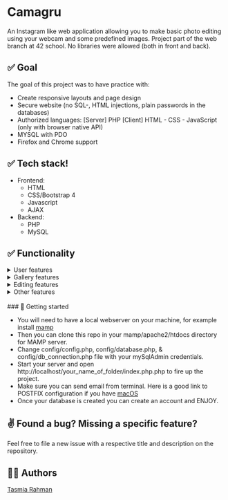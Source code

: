 # Camagru

An Instagram like web application allowing you to make basic photo editing using your webcam and some predefined images. Project part of the web branch at 42 school. No libraries were allowed (both in front and back).

## ✅ Goal

The goal of this project was to have practice with:

 * Create responsive layouts and page design
 * Secure website (no SQL-, HTML injections, plain passwords in the databases)
 * Authorized languages:
    [Server] PHP
    [Client] HTML - CSS - JavaScript (only with browser native API)
 * MYSQL with PDO
 * Firefox and Chrome support

## ✅ Tech stack!

* Frontend:
    * HTML
    * CSS/Bootstrap 4
    * Javascript
    * AJAX
* Backend:
    * PHP
    * MySQL

## ✅ Functionality

<details>
  <summary>User features</summary>
  <br>

  * Register / Login (including activating account and  resetting password through a unique link send by email).
  * User profile page.
  * User data management: modify user data (username, email,  password), delete and create images, set notification  preferences.
</details>

<details>
  <summary>Gallery features</summary>
  <br>

  * All images are public and likeable and comment able by logged in users.
  * Once image is commented or liked the author is notified by email.
</details>

<details>
  <summary>Editing features</summary>
  <br>

  * Create custom images using webcam or images downloaded from computer combined with filters.
</details>

<details>
  <summary>Other features</summary>
  <br>

</details>
<br>
### 🚀 Getting started
<br>

* You will need to have a local webserver on your machine, for example install [mamp](https://bitnami.com/stack/mamp)
* Then you can clone this repo in your mamp/apache2/htdocs directory for MAMP server.
* Change config/config.php, config/database.php, & config/db_connection.php file with your mySqlAdmin credentials.
* Start your server and open http://localhost/your_name_of_folder/index.php.php to fire up the project.
* Make sure you can send email from terminal. Here is a good link to POSTFIX configuration if you have [macOS](https://gist.github.com/loziju/66d3f024e102704ff5222e54a4bfd50e)
* Once your database is created you can create an account and ENJOY.


## ✌ Found a bug? Missing a specific feature?

Feel free to file a new issue with a respective title and description on the repository.

## 🙋‍♀️ Authors

[Tasmia Rahman](https://github.com/tasmiarahmantanjin)
